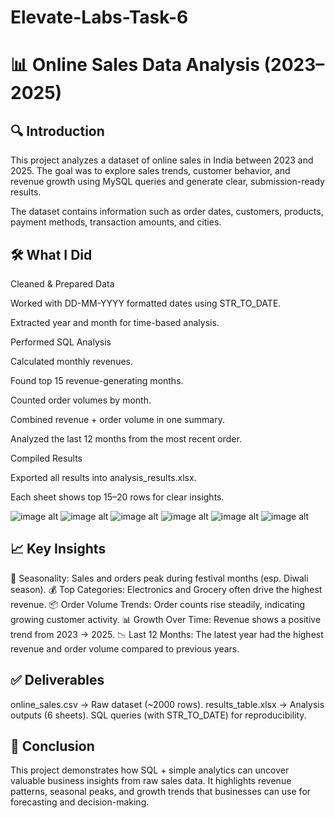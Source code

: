 # Elevate-Labs-Task-6

# 📊 Online Sales Data Analysis (2023–2025)
## 🔍 Introduction

This project analyzes a dataset of online sales in India between 2023 and 2025.
The goal was to explore sales trends, customer behavior, and revenue growth using MySQL queries and generate clear, submission-ready results.

The dataset contains information such as order dates, customers, products, payment methods, transaction amounts, and cities.

## 🛠️ What I Did

Cleaned & Prepared Data

Worked with DD-MM-YYYY formatted dates using STR_TO_DATE.

Extracted year and month for time-based analysis.

Performed SQL Analysis

Calculated monthly revenues.

Found top 15 revenue-generating months.

Counted order volumes by month.

Combined revenue + order volume in one summary.

Analyzed the last 12 months from the most recent order.

Compiled Results

Exported all results into analysis_results.xlsx.

Each sheet shows top 15–20 rows for clear insights.


![image alt](https://github.com/abhigithub077/Elevate-Labs-Task-6/blob/4d9854c3ad99560a7c846b595284e4b72aec51de/query1.png) ![image alt](https://github.com/abhigithub077/Elevate-Labs-Task-6/blob/7faefe83b730206328e61ee70f5289993d20cbde/query2.png) ![image alt](https://github.com/abhigithub077/Elevate-Labs-Task-6/blob/7faefe83b730206328e61ee70f5289993d20cbde/query3.png) ![image alt](https://github.com/abhigithub077/Elevate-Labs-Task-6/blob/7faefe83b730206328e61ee70f5289993d20cbde/query4.png) ![image alt](https://github.com/abhigithub077/Elevate-Labs-Task-6/blob/7faefe83b730206328e61ee70f5289993d20cbde/query5.png) ![image alt](https://github.com/abhigithub077/Elevate-Labs-Task-6/blob/7faefe83b730206328e61ee70f5289993d20cbde/query6.png)



## 📈 Key Insights

📆 Seasonality: Sales and orders peak during festival months (esp. Diwali season).
💰 Top Categories: Electronics and Grocery often drive the highest revenue.
📦 Order Volume Trends: Order counts rise steadily, indicating growing customer activity.
📊 Growth Over Time: Revenue shows a positive trend from 2023 → 2025.
📉 Last 12 Months: The latest year had the highest revenue and order volume compared to previous years.

## ✅ Deliverables

online_sales.csv → Raw dataset (~2000 rows).
results_table.xlsx → Analysis outputs (6 sheets).
SQL queries (with STR_TO_DATE) for reproducibility.

## 🚀 Conclusion

This project demonstrates how SQL + simple analytics can uncover valuable business insights from raw sales data.
It highlights revenue patterns, seasonal peaks, and growth trends that businesses can use for forecasting and decision-making.
